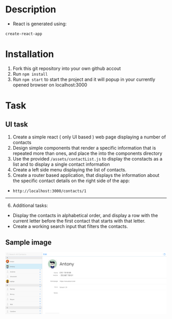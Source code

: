 # Description

- React is generated using:
```
create-react-app
```
# Installation

1. Fork this git repository into your own github accout
2. Run ```npm install```
3. Run ```npm start``` to start the project and it will popup in your currently opened browser on localhost:3000

# Task

## UI task

1. Create a simple react ( only UI based ) web page displaying a number of contacts
2. Design simple components that render a specific information that is repeated more than ones, and place the into the components directory
3. Use the provided ```/assets/contactList.js``` to display the constacts as a list and to display a single contact information
4. Create a left side menu displaying the list of contacts.
5. Create a router based application, that displays the information about the specific contact details on the right side of the app:
  - ```http://localhost:3000/contacts/1```
---
6. Additional tasks:
  - Display the contacts in alphabetical order, and display a row with the current letter before the first contact that starts with that letter.
  - Create a working search input that filters the contacts.

## Sample image
![](src/assets/task.png)
